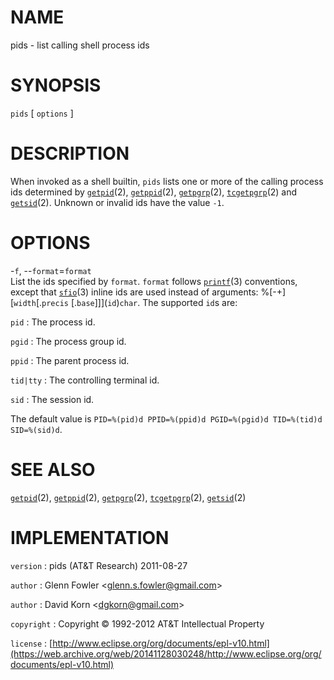 # NAME

pids - list calling shell process ids

# SYNOPSIS

`pids` \[ `options` \]

# DESCRIPTION

When invoked as a shell builtin, `pids` lists one or more of the
calling process ids determined by
[`getpid`](/web/20141128030248/http://www2.research.att.com/~astopen/man/man2/getpid.html)(2),
[`getppid`](/web/20141128030248/http://www2.research.att.com/~astopen/man/man2/getppid.html)(2),
[`getpgrp`](/web/20141128030248/http://www2.research.att.com/~astopen/man/man2/getpgrp.html)(2),
[`tcgetpgrp`](/web/20141128030248/http://www2.research.att.com/~astopen/man/man2/tcgetpgrp.html)(2)
and
[`getsid`](/web/20141128030248/http://www2.research.att.com/~astopen/man/man2/getsid.html)(2).
Unknown or invalid ids have the value `-1`.

# OPTIONS

-`f`, --`format`=`format`
\
List the ids specified by `format`. `format` follows
[`printf`](/web/20141128030248/http://www2.research.att.com/~astopen/man/man3/printf.html)(3)
conventions, except that
[`sfio`](/web/20141128030248/http://www2.research.att.com/~astopen/man/man3/sfio.html)(3)
inline ids are used instead of arguments: %\[-+\]\[`width`\[.`precis` \[.`base`\]\]\](`id`)`char`. The supported `id`s are:

`pid`
: The process id.

`pgid`
: The process group id.

`ppid`
: The parent process id.

`tid|tty`
:   The controlling terminal id.

`sid`
: The session id.

The default value is `PID=%(pid)d PPID=%(ppid)d PGID=%(pgid)d
TID=%(tid)d SID=%(sid)d`.

# SEE ALSO

[`getpid`](/web/20141128030248/http://www2.research.att.com/~astopen/man/man2/getpid.html)(2),
[`getppid`](/web/20141128030248/http://www2.research.att.com/~astopen/man/man2/getppid.html)(2),
[`getpgrp`](/web/20141128030248/http://www2.research.att.com/~astopen/man/man2/getpgrp.html)(2),
[`tcgetpgrp`](/web/20141128030248/http://www2.research.att.com/~astopen/man/man2/tcgetpgrp.html)(2),
[`getsid`](/web/20141128030248/http://www2.research.att.com/~astopen/man/man2/getsid.html)(2)

# IMPLEMENTATION

`version`
:   pids (AT&T Research) 2011-08-27

`author`
:   Glenn Fowler
    &lt;[glenn.s.fowler@gmail.com](https://web.archive.org/web/20141128030248/mailto:glenn.s.fowler@gmail.com)&gt;

`author`
:   David Korn
    &lt;[dgkorn@gmail.com](https://web.archive.org/web/20141128030248/mailto:dgkorn@gmail.com)&gt;

`copyright`
:   Copyright © 1992-2012 AT&T Intellectual Property

`license`
:   [http://www.eclipse.org/org/documents/epl-v10.html](https://web.archive.org/web/20141128030248/http://www.eclipse.org/org/documents/epl-v10.html)


